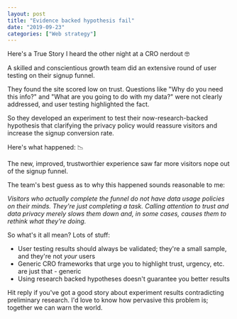```yaml
---
layout: post
title: "Evidence backed hypothesis fail"
date: "2019-09-23"
categories: ["Web strategy"]
---
```


Here's a True Story I heard the other night at a CRO nerdout 🤓

A skilled and conscientious growth team did an extensive round of user testing on their signup funnel.

They found the site scored low on trust. Questions like "Why do you need this info?" and "What are you going to do with my data?" were not clearly addressed, and user testing highlighted the fact.

So they developed an experiment to test their now-research-backed hypothesis that clarifying the privacy policy would reassure visitors and increase the signup conversion rate.

Here's what happened: 📉

The new, improved, trustworthier experience saw far more visitors nope out of the signup funnel.

The team's best guess as to why this happened sounds reasonable to me:

_Visitors who actually complete the funnel do not have data usage policies on their minds. They're just completing a task. Calling attention to trust and data privacy merely slows them down and, in some cases, causes them to rethink what they're doing._

So what's it all mean? Lots of stuff:

- User testing results should always be validated; they're a small sample, and they're not _your_ users
- Generic CRO frameworks that urge you to highlight trust, urgency, etc. are just that - generic
- Using research backed hypotheses doesn't guarantee you better results

Hit reply if you've got a good story about experiment results contradicting preliminary research. I'd love to know how pervasive this problem is; together we can warn the world.

